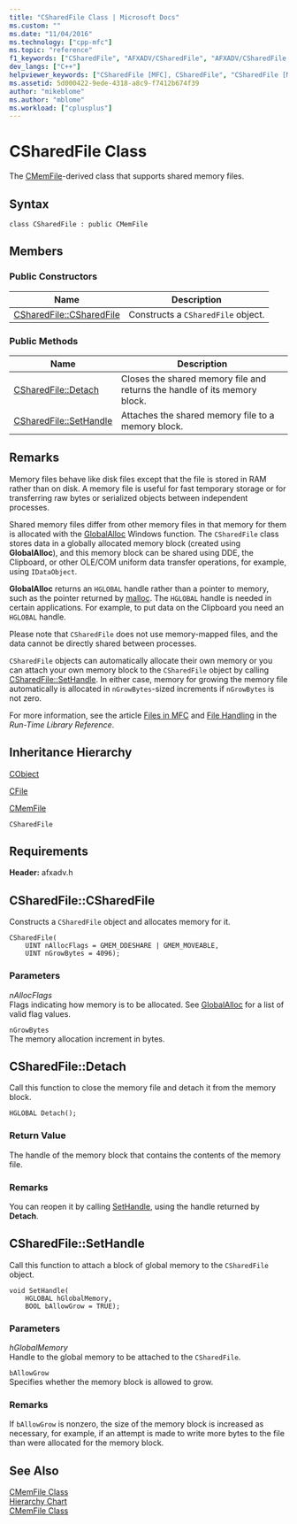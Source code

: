 ```yaml
---
title: "CSharedFile Class | Microsoft Docs"
ms.custom: ""
ms.date: "11/04/2016"
ms.technology: ["cpp-mfc"]
ms.topic: "reference"
f1_keywords: ["CSharedFile", "AFXADV/CSharedFile", "AFXADV/CSharedFile::CSharedFile", "AFXADV/CSharedFile::Detach", "AFXADV/CSharedFile::SetHandle"]
dev_langs: ["C++"]
helpviewer_keywords: ["CSharedFile [MFC], CSharedFile", "CSharedFile [MFC], Detach", "CSharedFile [MFC], SetHandle"]
ms.assetid: 5d000422-9ede-4318-a8c9-f7412b674f39
author: "mikeblome"
ms.author: "mblome"
ms.workload: ["cplusplus"]
---
```

# CSharedFile Class
The [CMemFile](../../mfc/reference/cmemfile-class.md)-derived class that supports shared memory files.  
  
## Syntax  
  
```  
class CSharedFile : public CMemFile  
```  
  
## Members  
  
### Public Constructors  
  
|Name|Description|  
|----------|-----------------|  
|[CSharedFile::CSharedFile](#csharedfile)|Constructs a `CSharedFile` object.|  
  
### Public Methods  
  
|Name|Description|  
|----------|-----------------|  
|[CSharedFile::Detach](#detach)|Closes the shared memory file and returns the handle of its memory block.|  
|[CSharedFile::SetHandle](#sethandle)|Attaches the shared memory file to a memory block.|  
  
## Remarks  
 Memory files behave like disk files except that the file is stored in RAM rather than on disk. A memory file is useful for fast temporary storage or for transferring raw bytes or serialized objects between independent processes.  
  
 Shared memory files differ from other memory files in that memory for them is allocated with the [GlobalAlloc](http://msdn.microsoft.com/library/windows/desktop/aa366574) Windows function. The `CSharedFile` class stores data in a globally allocated memory block (created using **GlobalAlloc**), and this memory block can be shared using DDE, the Clipboard, or other OLE/COM uniform data transfer operations, for example, using `IDataObject`.  
  
 **GlobalAlloc** returns an `HGLOBAL` handle rather than a pointer to memory, such as the pointer returned by [malloc](../../c-runtime-library/reference/malloc.md). The `HGLOBAL` handle is needed in certain applications. For example, to put data on the Clipboard you need an `HGLOBAL` handle.  
  
 Please note that `CSharedFile` does not use memory-mapped files, and the data cannot be directly shared between processes.  
  
 `CSharedFile` objects can automatically allocate their own memory or you can attach your own memory block to the `CSharedFile` object by calling [CSharedFile::SetHandle](#sethandle). In either case, memory for growing the memory file automatically is allocated in `nGrowBytes`-sized increments if `nGrowBytes` is not zero.  
  
 For more information, see the article [Files in MFC](../../mfc/files-in-mfc.md) and [File Handling](../../c-runtime-library/file-handling.md) in the *Run-Time Library Reference*.  
  
## Inheritance Hierarchy  
 [CObject](../../mfc/reference/cobject-class.md)  
  
 [CFile](../../mfc/reference/cfile-class.md)  
  
 [CMemFile](../../mfc/reference/cmemfile-class.md)  
  
 `CSharedFile`  
  
## Requirements  
 **Header:** afxadv.h  
  
##  <a name="csharedfile"></a>  CSharedFile::CSharedFile  
 Constructs a `CSharedFile` object and allocates memory for it.  
  
```  
CSharedFile(
    UINT nAllocFlags = GMEM_DDESHARE | GMEM_MOVEABLE,  
    UINT nGrowBytes = 4096);
```  
  
### Parameters  
 *nAllocFlags*  
 Flags indicating how memory is to be allocated. See [GlobalAlloc](http://msdn.microsoft.com/library/windows/desktop/aa366574) for a list of valid flag values.  
  
 `nGrowBytes`  
 The memory allocation increment in bytes.  
  
##  <a name="detach"></a>  CSharedFile::Detach  
 Call this function to close the memory file and detach it from the memory block.  
  
```  
HGLOBAL Detach();
```  
  
### Return Value  
 The handle of the memory block that contains the contents of the memory file.  
  
### Remarks  
 You can reopen it by calling [SetHandle](#sethandle), using the handle returned by **Detach**.  
  
##  <a name="sethandle"></a>  CSharedFile::SetHandle  
 Call this function to attach a block of global memory to the `CSharedFile` object.  
  
```  
void SetHandle(
    HGLOBAL hGlobalMemory,  
    BOOL bAllowGrow = TRUE);
```  
  
### Parameters  
 *hGlobalMemory*  
 Handle to the global memory to be attached to the `CSharedFile`.  
  
 `bAllowGrow`  
 Specifies whether the memory block is allowed to grow.  
  
### Remarks  
 If `bAllowGrow` is nonzero, the size of the memory block is increased as necessary, for example, if an attempt is made to write more bytes to the file than were allocated for the memory block.  
  
## See Also  
 [CMemFile Class](../../mfc/reference/cmemfile-class.md)   
 [Hierarchy Chart](../../mfc/hierarchy-chart.md)   
 [CMemFile Class](../../mfc/reference/cmemfile-class.md)
